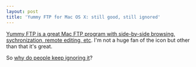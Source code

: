 ```yaml
---
layout: post
title: 'Yummy FTP for Mac OS X: still good, still ignored'
---
```



<a href="http://www.yummysoftware.com/">Yummy FTP is a great Mac FTP program with side-by-side browsing, sychronization, remote editing, etc</a>. I'm not a huge fan of the icon but other than that it's great.

So <a href="http://macapper.com/2007/05/24/review-top-3-mac-ftp-apps/">why do people keep ignoring it</a>?
